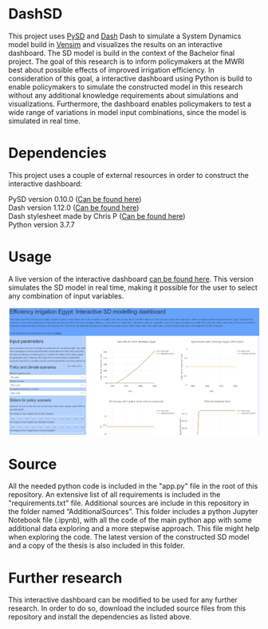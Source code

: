 # DashSD
This project uses <a href="https://pysd.readthedocs.io/en/master/">PySD</a> and <a href="https://dash.plotly.com/">Dash</a> Dash to simulate a System Dynamics model build in <a href="https://vensim.com/">Vensim</a> and visualizes the results on an interactive dashboard. The SD model is build in the context of the Bachelor final project. The goal of this research is to inform policymakers at the MWRI best about possible effects of improved irrigation efficiency. In consideration of this goal, a interactive dashboard using Python is build to enable policymakers to simulate the constructed model in this research without any additional knowledge requirements about simulations and visualizations. Furthermore, the dashboard enables policymakers to test a wide range of variations in model input combinations, since the model is simulated in real time.

# Dependencies
This project uses a couple of external resources in order to construct the interactive dashboard:

PySD version 0.10.0 (<a href="https://pysd.readthedocs.io/en/master/">Can be found here</a>) <br>
Dash version 1.12.0 (<a href="https://dash.plotly.com/">Can be found here</a>) <br>
Dash stylesheet made by Chris P (<a href="https://codepen.io/chriddyp/pen/dZVMbK">Can be found here</a>) <br>
Python version 3.7.7 <br>

# Usage
A live version of the interactive dashboard <a href="http://dashsd.herokuapp.com/">can be found here</a>. This version simulates the SD model in real time, making it possible for the user to select any combination of input variables. 

![Alt text](AdditionalSources/DashSDScreenshot.jpg?raw=true "Live version")

# Source
All the needed python code is included in the "app.py" file in the root of this repository. An extensive list of all requirements is included in the "requirements.txt" file. 
Additional sources are include in this repository in the folder named “AdditionalSources”. This folder includes a python Jupyter Notebook file (.ipynb), with all the code of the main python app with some additional data exploring and a more stepwise approach. This file might help when exploring the code. The latest version of the constructed SD model and a copy of the thesis is also included in this folder. 

# Further research
This interactive dashboard can be modified to be used for any further research. In order to do so, download the included source files from this repository and install the dependencies as listed above. 
